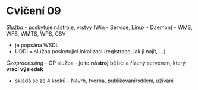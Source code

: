 Cvičení 09
===
*Služba* - poskytuje nástroje, vrstvy (Win - Service, Linux - Daemon) - WMS, WFS, WMTS, WPS, CSV
  - je popsána WSDL
  - UDDI = služba poskytující lokalizaci (registrace, jak ji najít, ...) 

*Geoprocessing* - GP služba - je to **nástroj** běžící a řízený serverem, který **vrací výsledek**
  - skládá se ze 4 kroků - Návrh, tvorba, publikování/sdílení, užívání 

